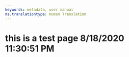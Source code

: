 ```yaml
---
keywords: metadata, user manual
ms.translationtype: Human Translation
---
```

# this is a test page 8/18/2020 11:30:51 PM